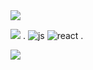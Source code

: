 <img src="https://capsule-render.vercel.app/api?type=egg&color=#223345&height=50px&section=header&text=30px&fontSize=30px" />

<a href="https://www.instagram.com/"><img src="https://img.shields.io/badge/Instagram-E4405F?style=flat-square&logo=Instagram&logoColor=white"/></a>
.
![js](https://img.shields.io/badge/JavaScript-F7DF1E?style=for-the-badge&logo=JavaScript&logoColor=white)
![react]([https://img.shields.io/badge/JavaScript-F7DF1E?style=for-the-badge&logo=JavaScript&logoColor=white](https://img.shields.io/badge/React-20232A?style=for-the-badge&logo=react&logoColor=61DAFB))
. 

<img src="https://capsule-render.vercel.app/api?type=egg&color=#223345&height=90px&section=footer&text=30px&fontSize=30px" />

